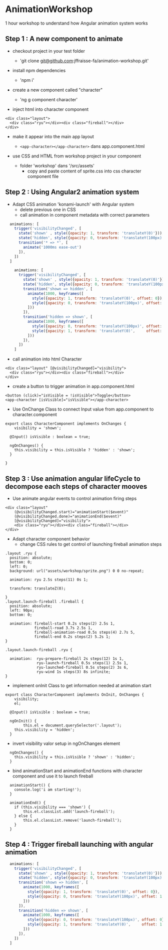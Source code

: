# AnimationWorkshop


1 hour workshop to understand how Angular animation system works

## Step 1 : A new component to animate

* checkout project in your test folder
  * 'git clone git@github.com:jffraisse-fa/animation-workshop.git'

* install npm dependencies
  * 'npm i'

* create a new component called "character"
	* 'ng g component character'

* inject html into character component

```
<div class="layout">
  <div class="ryu"></div><div class="fireball"></div>
</div>
```

* make it appear into the main app layout 
	* `<app-character></app-character>` dans app.component.html

* use CSS and HTML from workshop project in your component
	* folder 'workshop' dans '/src/assets'
		* copy and paste content of sprite.css into css character component file

## Step 2 : Using Angular2 animation system

* Adapt CSS animation 'konami-launch' with Angular system
	* delete previous one in CSS
	* call animation in component metadata with correct parameters


```javascript
  animations: [
    trigger('visibilityChanged', [
      state('shown' , style({opacity: 1, transform: 'translateY(0)'})),
      state('hidden', style({opacity: 0, transform: 'translateY(100px)'})),
      transition('* => *', [
        animate('1000ms ease-out')
      ]),
    ])
  ]
```


```javascript
	animations: [
	  trigger('visibilityChanged', [
	    state('shown' , style({opacity: 1, transform: 'translateY(0)'})),
	    state('hidden', style({opacity: 0, transform: 'translateY(100px)'})),
	  	transition('shown => hidden', [
	      animate(1000, keyframes([
	        style({opacity: 1, transform: 'translateY(0)', offset: 0}),
	        style({opacity: 0, transform: 'translateY(100px)', offset: 1.0})
	      ]))
	  	]),
	    transition('hidden => shown', [
	      animate(1000, keyframes([
	        style({opacity: 0, transform: 'translateY(100px)', offset: 0}),
	        style({opacity: 1, transform: 'translateY(0)',     offset: 1.0})
	      ]))
	  	]),
	  ])
	]
```

* call animation into html Character 

```
<div class="layout" [@visibilityChanged]="visibility">
  <div class="ryu"></div><div class="fireball"></div>
</div>

```

* create a button to trigger animation in app.component.html

```
<button (click)="isVisible = !isVisible">Toggle</button>
<app-character [isVisible]="isVisible"></app-character>
```

* Use OnChange Class to connect Input value from app.component to character.component

```
export class CharacterComponent implements OnChanges {
	visibility = 'shown';

  @Input() isVisible : boolean = true;

  ngOnChanges() {
  	this.visibility = this.isVisible ? 'hidden' : 'shown';
  }
  
}
```

## Step 3 : Use animation angular lifeCycle to decompose each steps of character mooves

* Use animate angular events to control animation firing steps

```
<div class="layout"
	(@visibilityChanged.start)="animationStart($event)"
	(@visibilityChanged.done)="animationEnd($event)"
	[@visibilityChanged]="visibility">
	<div class="ryu"></div><div class="fireball"></div>
</div>
```

* Adapt character component behavior
	* change CSS rules to get control of launching fireball animation steps

```
.layout .ryu {
  position: absolute;
  bottom: 0;
  left: 0;
  background: url("assets/workshop/sprite.png") 0 0 no-repeat; 

  animation: ryu 2.5s steps(11) 0s 1;              

  transform: translateZ(0);

}
.layout.launch-fireball .fireball {
  position: absolute;
  left: 90px;
  bottom: 0;

  animation: fireball-start 0.2s steps(2) 2.5s 1,
             fireball-road 3.7s 2.5s 1,
             fireball-animation-road 0.5s steps(4) 2.7s 5,
             fireball-end 0.2s steps(2) 5.2s 1;
}

.layout.launch-fireball .ryu {

  animation:  ryu-prepare-fireball 2s steps(12) 1s 1,
              ryu-launch-fireball 0.5s steps(1) 2.5s 1,
              ryu-launched-fireball 0.5s steps(2) 3s 6,
              ryu-wind 1s steps(3) 8s infinite;
}
```

* implement onInit Class to get information needed at animation start

```
export class CharacterComponent implements OnInit, OnChanges {
	visibility;
	el;

  @Input() isVisible : boolean = true;

  ngOnInit() {
		this.el = document.querySelector('.layout');
  	this.visibility = 'hidden';
  }

```

* invert visibility valor setup in ngOnChanges element

```
  ngOnChanges() {
    this.visibility = this.isVisible ? 'shown' : 'hidden';
  }
```

* bind animationStart and animationEnd functions with character component and use it to launch fireball

```
  animationStart() {
  	console.log('i am starting!');
  }

  animationEnd() {
  	if (this.visibility === 'shown') {
  		this.el.classList.add('launch-fireball');
  	} else {
  		this.el.classList.remove('launch-fireball');
  	}
  }
```

## Step 4 : Trigger fireball launching with angular animation


```javascript
  animations: [
    trigger('visibilityChanged', [
      state('shown' , style({opacity: 1, transform: 'translateY(0)'})),
      state('hidden', style({opacity: 0, transform: 'translateY(100px)'})),
      transition('shown => hidden', [
        animate(1000, keyframes([
          style({opacity: 1, transform: 'translateY(0)', offset: 0}),
          style({opacity: 0, transform: 'translateY(100px)', offset: 1.0})
        ]))
      ]),
      transition('hidden => shown', [
        animate(1000, keyframes([
          style({opacity: 0, transform: 'translateY(100px)', offset: 0}),
          style({opacity: 1, transform: 'translateY(0)',     offset: 1.0})
        ]))
      ]),
    ])
  ]
```
